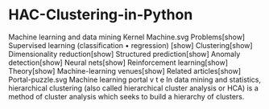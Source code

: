 # HAC-Clustering-in-Python
Machine learning and data mining Kernel Machine.svg Problems[show] Supervised learning (classification • regression) [show] Clustering[show] Dimensionality reduction[show] Structured prediction[show] Anomaly detection[show] Neural nets[show] Reinforcement learning[show] Theory[show] Machine-learning venues[show] Related articles[show] Portal-puzzle.svg Machine learning portal v t e In data mining and statistics, hierarchical clustering (also called hierarchical cluster analysis or HCA) is a method of cluster analysis which seeks to build a hierarchy of clusters.
